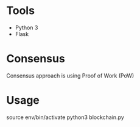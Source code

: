 # Tools
- Python 3
- Flask

# Consensus
Consensus approach is using Proof of Work (PoW)

# Usage
source env/bin/activate
python3 blockchain.py